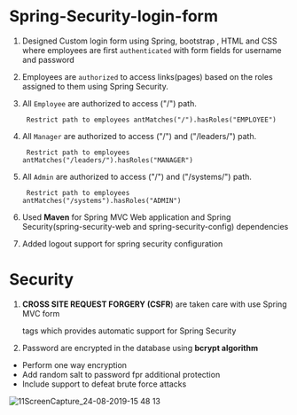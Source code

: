 # Spring-Security-login-form


1. Designed Custom login form using Spring, bootstrap , HTML and CSS where employees are first `authenticated` with form fields for username and password

2. Employees are `authorized` to access links(pages) based on the roles assigned to them using Spring Security. 

3. All `Employee` are authorized to access ("/") path. 

        Restrict path to employees antMatches("/").hasRoles("EMPLOYEE")

4. All `Manager` are authorized to access ("/") and ("/leaders/") path. 

        Restrict path to employees antMatches("/leaders/").hasRoles("MANAGER")

5. All `Admin` are authorized to access ("/") and ("/systems/") path. 

        Restrict path to employees antMatches("/systems").hasRoles("ADMIN")

6. Used **Maven** for Spring MVC Web application and Spring Security(spring-security-web and spring-security-config) dependencies

7. Added logout support for spring security configuration

# Security

1. **CROSS SITE REQUEST FORGERY (CSFR**) are taken care with use Spring MVC form <form : form> tags which provides automatic support for Spring Security

2. Password are encrypted in the database using **bcrypt algorithm**
+ Perform one way encryption
+ Add random salt to password fpr additional protection
+ Include support to defeat brute force attacks



![11ScreenCapture_24-08-2019-15 48 13](https://user-images.githubusercontent.com/26305085/63643084-b2954880-c697-11e9-8ffd-b01a67aa9f87.gif)





